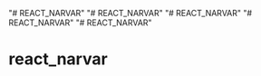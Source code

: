 "# REACT_NARVAR" 
"# REACT_NARVAR" 
"# REACT_NARVAR" 
"# REACT_NARVAR" 
"# REACT_NARVAR" 
# react_narvar
